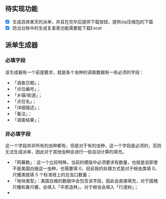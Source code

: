 ## 待实现功能
- [x] 生成具体某天的派单，并且在完毕后提供下载按钮，提供zip压缩包的下载
- [x] 防治台账中的生成复查表功能需要能下载Excel

## 派单生成器
### 必填字段
该生成器有一个前提要求，就是各个虫种的调查数据有一些必须的字段：
- 「调查日期」；
- 「点位编号」；
- 「乡镇/街道」；
- 「点位名」；
- 「详细描述」；
- 「备注」；
- 「调查结果」；
### 非必填字段
这一个字段并非所有的虫种都有，但是对于有的虫种，这一个字段是必须的，否则无法生成派单，因此对于其他虫种会进行一些自动计算的填充。
- 「网幕数」：这一个比较特殊，当前的模版中必须要求有数量，也就是说即使不是美国白蛾这一虫种，也需要填 0，目前我的处理方式是对于蚜虫类填 0，尺蠖类就填 5 个标准枝上的总虫口数量；
- 「地块类型」：美国白蛾的数据中会包含该字段，因此会直接填充，对于国槐尺蠖和春尺蠖，会填入「平原造林」，对于蚜虫会填入「行道树」；
- 